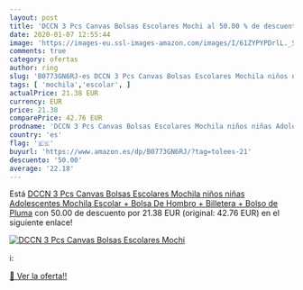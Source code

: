 ```yaml
---
layout: post
title: 'DCCN 3 Pcs Canvas Bolsas Escolares Mochi al 50.00 % de descuento'
date: 2020-01-07 12:55:44
image: 'https://images-eu.ssl-images-amazon.com/images/I/61ZYPYPDrlL._SL200_.jpg'
comments: true
category: ofertas
author: ring
slug: 'B0773GN6RJ-es DCCN 3 Pcs Canvas Bolsas Escolares Mochila niños niñas...'
tags: [ 'mochila','escolar', ]
actualPrice: 21.38 EUR
currency: EUR
price: 21.38
comparePrice: 42.76 EUR
prodname: 'DCCN 3 Pcs Canvas Bolsas Escolares Mochila niños niñas Adolescentes Mochila Escolar + Bolsa De Hombro + Billetera + Bolso de Pluma'
country: 'es'
flag: '🇪🇸'
buyurl: 'https://www.amazon.es/dp/B0773GN6RJ/?tag=tolees-21'
descuento: '50.00'
average: '22.18'
---
```


Está [DCCN 3 Pcs Canvas Bolsas Escolares Mochila niños niñas Adolescentes Mochila Escolar + Bolsa De Hombro + Billetera + Bolso de Pluma](https://www.amazon.es/dp/B0773GN6RJ/?tag=tolees-21) con 50.00 de descuento por 21.38 EUR (original: 42.76 EUR) en el siguiente enlace!

[![DCCN 3 Pcs Canvas Bolsas Escolares Mochi](https://images-eu.ssl-images-amazon.com/images/I/61ZYPYPDrlL._SL200_.jpg)](https://www.amazon.es/dp/B0773GN6RJ/?tag=tolees-21)

ℹ️:


[🛒 Ver la oferta!!](https://www.amazon.es/dp/B0773GN6RJ/?tag=tolees-21)
